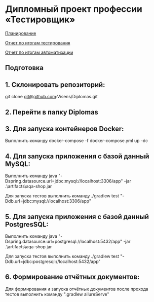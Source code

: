 # Дипломный проект профессии «Тестировщик»

[Планирование](RDM/plan.md)

[Отчет по итогам тестирования](RDM/TestReport.md)

[Отчет по итогам автоматизации](RDM/PlanReport.md)

## Подготовка
## 1. Склонировать репозиторий:
git clone git@github.com:Visens/Diplomas.git

## 2. Перейти в папку Diplomas

## 3. Для запуска контейнеров Docker:
Выполнить команду docker-compose -f docker-compose.yml up -dс

## 4. Для запуска приложения с базой данный MySQL:
Выполнить команду java "-Dspring.datasource.url=jdbc:mysql://localhost:3306/app" -jar .\artifacts\aqa-shop.jar

Для запуска тестов выполнить команду ./gradlew test "-Ddb.url=jdbc:mysql://localhost:3306/app"

## 5. Для запуска приложения с базой данный PostgresSQL:
Выполнить команду java "-Dspring.datasource.url=postgresql://localhost:5432/app" -jar .\artifacts\aqa-shop.jar

Для запуска тестов выполнить команду ./gradlew test "-Ddb.url=jdbc:postgresql://localhost:5432/app"

## 6. Формирование отчётных документов:
Для формирования и запуска отчётных документов после прохода тестов выполнить команду ".gradlew allureServe"